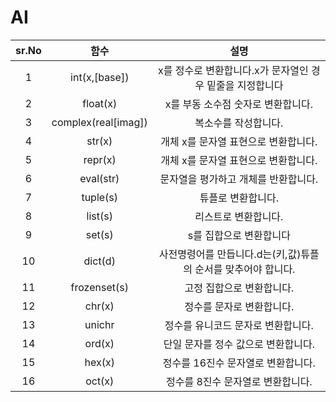 # AI

| sr.No |함수 | 설명 | 
|:--------:|:--------:|:--------:|
| 1 | int(x,[base])|x를 정수로 변환합니다.x가 문자열인 경우 밑줄을 지정합니다  |
| 2 |float(x) |x를 부동 소수점 숫자로 변환합니다.  |
| 3 |complex(real[imag]) |복소수를 작성합니다.  |
| 4 |str(x) |개체 x를 문자열 표현으로 변환합니다.  |
| 5 |repr(x) |개체 x를 문자열 표현으로 변환합니다.  |
| 6 |eval(str) |문자열을 평가하고 개체를 반환합니다.| 
| 7 |tuple(s) |튜플로 변환합니다.  |
| 8 |list(s) |리스트로 변환합니다.  |
| 9 |set(s) |s를 집합으로 변환합니다  |
| 10 |dict(d) |사전명령어를 만듭니다.d는(키,값)튜플의 순서를 맞추어야 합니다.  |
| 11|frozenset(s) |고정 집합으로 변환합니다.  |
| 12 |chr(x) |정수를 문자로 변환합니다. |
| 13 |unichr |정수를 유니코드 문자로 변환합니다.  |
| 14 |ord(x) |단일 문자를 정수 값으로 변환합니다.  |
| 15 |hex(x) |정수를 16진수 문자열로 변환합니다.  |
| 16 |oct(x) |정수를 8진수 문자열로 변환합니다.  |
